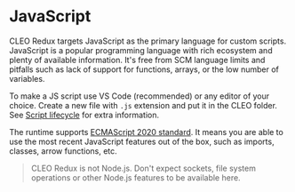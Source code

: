 # JavaScript

CLEO Redux targets JavaScript as the primary language for custom scripts. JavaScript is a popular programming language with rich ecosystem and plenty of available information. It's free from SCM language limits and pitfalls such as lack of support for functions, arrays, or the low number of variables.

To make a JS script use VS Code (recommended) or any editor of your choice. Create a new file with `.js` extension and put it in the CLEO folder. See [Script lifecycle](./script-lifecycle.md) for extra information.

The runtime supports [ECMAScript 2020 standard](https://262.ecma-international.org/11.0/). It means you are able to use the most recent JavaScript features out of the box, such as imports, classes, arrow functions, etc.

> CLEO Redux is not Node.js. Don't expect sockets, file system operations or other Node.js features to be available here.
